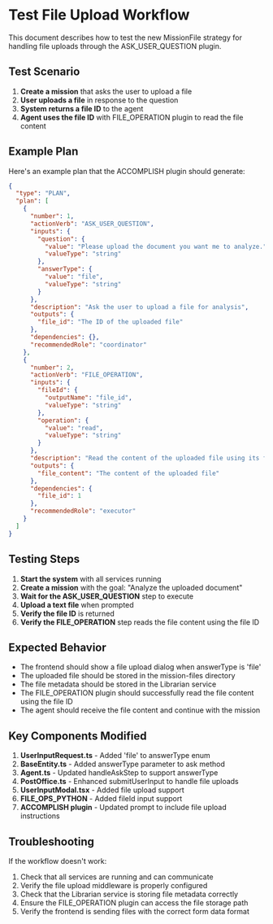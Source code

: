 # Test File Upload Workflow

This document describes how to test the new MissionFile strategy for handling file uploads through the ASK_USER_QUESTION plugin.

## Test Scenario

1. **Create a mission** that asks the user to upload a file
2. **User uploads a file** in response to the question
3. **System returns a file ID** to the agent
4. **Agent uses the file ID** with FILE_OPERATION plugin to read the file content

## Example Plan

Here's an example plan that the ACCOMPLISH plugin should generate:

```json
{
  "type": "PLAN",
  "plan": [
    {
      "number": 1,
      "actionVerb": "ASK_USER_QUESTION",
      "inputs": {
        "question": {
          "value": "Please upload the document you want me to analyze.",
          "valueType": "string"
        },
        "answerType": {
          "value": "file",
          "valueType": "string"
        }
      },
      "description": "Ask the user to upload a file for analysis",
      "outputs": {
        "file_id": "The ID of the uploaded file"
      },
      "dependencies": {},
      "recommendedRole": "coordinator"
    },
    {
      "number": 2,
      "actionVerb": "FILE_OPERATION",
      "inputs": {
        "fileId": {
          "outputName": "file_id",
          "valueType": "string"
        },
        "operation": {
          "value": "read",
          "valueType": "string"
        }
      },
      "description": "Read the content of the uploaded file using its file ID",
      "outputs": {
        "file_content": "The content of the uploaded file"
      },
      "dependencies": {
        "file_id": 1
      },
      "recommendedRole": "executor"
    }
  ]
}
```

## Testing Steps

1. **Start the system** with all services running
2. **Create a mission** with the goal: "Analyze the uploaded document"
3. **Wait for the ASK_USER_QUESTION** step to execute
4. **Upload a text file** when prompted
5. **Verify the file ID** is returned
6. **Verify the FILE_OPERATION** step reads the file content using the file ID

## Expected Behavior

- The frontend should show a file upload dialog when answerType is 'file'
- The uploaded file should be stored in the mission-files directory
- The file metadata should be stored in the Librarian service
- The FILE_OPERATION plugin should successfully read the file content using the file ID
- The agent should receive the file content and continue with the mission

## Key Components Modified

1. **UserInputRequest.ts** - Added 'file' to answerType enum
2. **BaseEntity.ts** - Added answerType parameter to ask method
3. **Agent.ts** - Updated handleAskStep to support answerType
4. **PostOffice.ts** - Enhanced submitUserInput to handle file uploads
5. **UserInputModal.tsx** - Added file upload support
6. **FILE_OPS_PYTHON** - Added fileId input support
7. **ACCOMPLISH plugin** - Updated prompt to include file upload instructions

## Troubleshooting

If the workflow doesn't work:

1. Check that all services are running and can communicate
2. Verify the file upload middleware is properly configured
3. Check that the Librarian service is storing file metadata correctly
4. Ensure the FILE_OPERATION plugin can access the file storage path
5. Verify the frontend is sending files with the correct form data format
